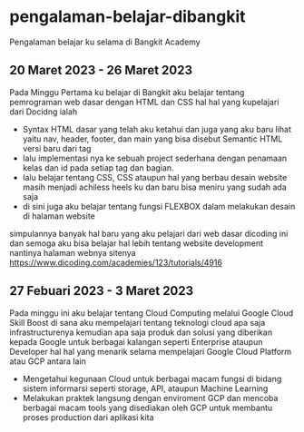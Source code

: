 # pengalaman-belajar-dibangkit
Pengalaman belajar ku selama di Bangkit Academy

20 Maret 2023 - 26 Maret 2023
--
Pada Minggu Pertama ku belajar di Bangkit aku belajar tentang pemrograman web dasar dengan HTML dan CSS
hal hal yang kupelajari dari Docidng ialah
- Syntax HTML dasar yang telah aku ketahui dan juga yang aku baru lihat yaitu nav, header, footer, dan main yang bisa disebut Semantic HTML versi baru dari tag <div>
- lalu implementasi nya ke sebuah project sederhana dengan penamaan kelas dan id pada setiap tag dan bagian.
- lalu belajar tentang CSS, CSS ataupun hal yang berbau desain website masih menjadi achiless heels ku dan baru bisa meniru yang sudah ada saja
- di sini juga aku belajar tentang fungsi FLEXBOX dalam melakukan desain di halaman website

simpulannya banyak hal baru yang aku pelajari dari web dasar dicoding ini dan semoga aku bisa belajar hal lebih tentang website development nantinya
halaman webnya sitenya
https://www.dicoding.com/academies/123/tutorials/4916

27 Febuari 2023 - 3 Maret 2023
--
Pada minggu ini aku belajar tentang Cloud Computing melalui Google Cloud Skill Boost di sana aku mempelajari tentang teknologi cloud apa saja infrastructurenya kemudian apa saja produk dan solusi yang diberikan kepada Google untuk berbagai kalangan seperti Enterprise ataupun Developer
hal hal yang menarik selama mempelajari Google Cloud Platform atau GCP antara lain
- Mengetahui kegunaan Cloud untuk berbagai macam fungsi di bidang sistem informarsi seperti storage, API, ataupun Machine Learning
- Melakukan praktek langsung dengan enviroment GCP dan mencoba berbagai macam tools yang disediakan oleh GCP untuk membantu proses production dari aplikasi kita
